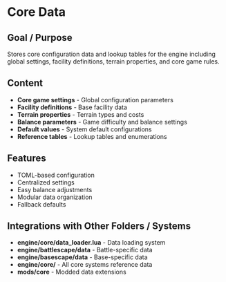 # Core Data

## Goal / Purpose
Stores core configuration data and lookup tables for the engine including global settings, facility definitions, terrain properties, and core game rules.

## Content
- **Core game settings** - Global configuration parameters
- **Facility definitions** - Base facility data
- **Terrain properties** - Terrain types and costs
- **Balance parameters** - Game difficulty and balance settings
- **Default values** - System default configurations
- **Reference tables** - Lookup tables and enumerations

## Features
- TOML-based configuration
- Centralized settings
- Easy balance adjustments
- Modular data organization
- Fallback defaults

## Integrations with Other Folders / Systems
- **engine/core/data_loader.lua** - Data loading system
- **engine/battlescape/data** - Battle-specific data
- **engine/basescape/data** - Base-specific data
- **engine/core/** - All core systems reference data
- **mods/core** - Modded data extensions
